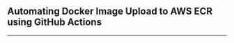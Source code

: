  ## Automating Docker Image Upload to AWS ECR using GitHub Actions
 ____________________________________________________________
